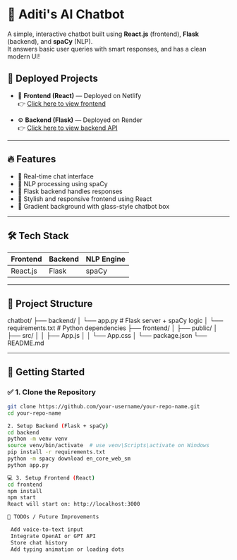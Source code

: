 
# 🤖 Aditi's AI Chatbot

A simple, interactive chatbot built using **React.js** (frontend), **Flask** (backend), and **spaCy** (NLP).  
It answers basic user queries with smart responses, and has a clean modern UI!

## 🔗 Deployed Projects

- 🚀 **Frontend (React)** — Deployed on Netlify  
  👉 [Click here to view frontend](https://chatbot-aditi.netlify.app/)

- ⚙️ **Backend (Flask)** — Deployed on Render  
  👉 [Click here to view backend API](https://your-backend.onrender.com)

---

## 🔥 Features

- 💬 Real-time chat interface
- 🤖 NLP processing using spaCy
- 🧠 Flask backend handles responses
- 🎨 Stylish and responsive frontend using React
- 🌈 Gradient background with glass-style chatbot box

---

## 🛠️ Tech Stack

| Frontend | Backend | NLP Engine |
|----------|---------|------------|
| React.js | Flask   | spaCy      |

---

## 📂 Project Structure

chatbot/
├── backend/
│ └── app.py # Flask server + spaCy logic
│ └── requirements.txt # Python dependencies
├── frontend/
│ ├── public/
│ ├── src/
│ │ ├── App.js
│ │ └── App.css
│ └── package.json
└── README.md


---

## 🚀 Getting Started

### ✅ 1. Clone the Repository

```bash
git clone https://github.com/your-username/your-repo-name.git
cd your-repo-name

2. Setup Backend (Flask + spaCy)
cd backend
python -m venv venv
source venv/bin/activate  # use venv\Scripts\activate on Windows
pip install -r requirements.txt
python -m spacy download en_core_web_sm
python app.py

💻 3. Setup Frontend (React)
cd frontend
npm install
npm start
React will start on: http://localhost:3000

📌 TODOs / Future Improvements

 Add voice-to-text input
 Integrate OpenAI or GPT API
 Store chat history
 Add typing animation or loading dots

